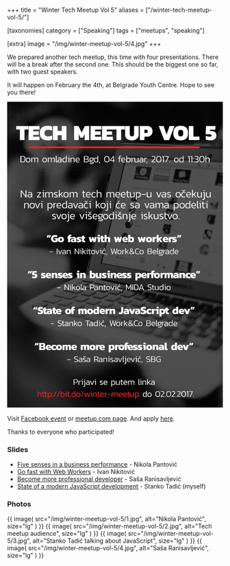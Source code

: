 +++
title = "Winter Tech Meetup Vol 5"
aliases = ["/winter-tech-meetup-vol-5/"]

[taxonomies]
category = ["Speaking"]
tags = ["meetups", "speaking"]

[extra]
image = "/img/winter-meetup-vol-5/4.jpg"
+++

We prepared another tech meetup, this time with four presentations.
There will be a break after the second one.
This should be the biggest one so far, with two guest speakers.

It will happen on February the 4th, at Belgrade Youth Centre.
Hope to see you there!

[
  ![Meetup poster](/img/winter-meetup-vol-5/poster.jpg)
](https://www.facebook.com/events/171047483377472/)

Visit [Facebook event](https://www.facebook.com/events/171047483377472/)
or [meetup.com page](https://www.meetup.com/Tech-Meetup-Vol-5/).
And apply
[here](https://docs.google.com/forms/d/e/1FAIpQLSc_HFx5M6rhQYqmXkV5V1dPhkw0-M8L4R-1L7LoN6p2zgfnOA/viewform).

Thanks to everyone who participated!

### Slides

* <a href="/pdf/Nikola Pantovic - Pet cula u poslovnom nastupu.pdf">Five senses in a business performance</a> - Nikola Pantović
* <a href="/pdf/Ivan Nikitovic - Go fast with web workers.pdf">Go fast with Web Workers</a> - Ivan Nikitović
* <a href="/pdf/Sasa Ranisavljevic - How to become more professional developer.pdf">Become more professional developer</a> - Saša Ranisavljević
* <a href="/pdf/Stanko Tadic - State of modern JS development.pdf">State of a modern JavaScript development</a> - Stanko Tadić (myself)

### Photos

{{ image(
  src="/img/winter-meetup-vol-5/1.jpg",
  alt="Nikola Pantović",
  size="lg"
) }}
{{ image(
  src="/img/winter-meetup-vol-5/2.jpg",
  alt="Tech meetup audience",
  size="lg"
) }}
{{ image(
  src="/img/winter-meetup-vol-5/3.jpg",
  alt="Stanko Tadić talking about JavaScript",
  size="lg"
) }}
{{ image(
  src="/img/winter-meetup-vol-5/4.jpg",
  alt="Saša Ranisavljević",
  size="lg"
) }}
